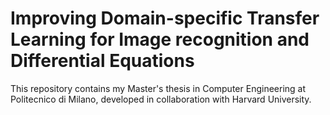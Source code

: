 # Improving Domain-specific Transfer Learning for Image recognition and Differential Equations

This repository contains my Master's thesis in Computer Engineering at Politecnico di Milano, developed in collaboration with Harvard University.
